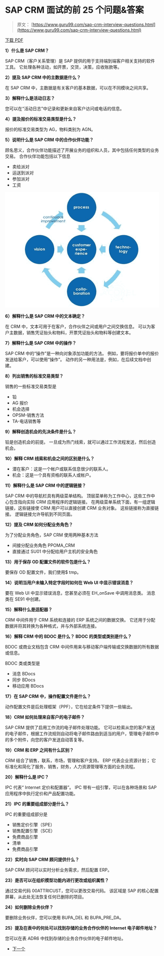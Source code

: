 # SAP CRM 面试的前 25 个问题&答案

> 原文： [https://www.guru99.com/sap-crm-interview-questions.html](https://www.guru99.com/sap-crm-interview-questions.html)

[下载 PDF](https://www.guru99.com/pdf/sap-crm-interview-questions.pdf)

**1）什么是 SAP CRM？**

SAP CRM（客户关系管理）是 SAP 提供的用于支持端到端客户相关支持的软件工具。 它处理各种活动，如开票，交货，决策，应收账款等。

**2）提及 SAP CRM 中的主数据是什么？**

在 SAP CRM 中，主数据是有关客户的基本数据，可以在不同模块之间共享。

**3）解释什么是活动日志？**

您可以在“活动日志”中记录和更新来自客户访问或电话的信息。

**4）提及报价的标准交易类型是什么？**

报价的标准交易类型为 AG，物料类别为 AGN。

**5）说明什么是 SAP CRM 中的合作伙伴功能？**

顾名思义，合作伙伴功能描述了开展业务的组织和人员，其中包括任何类型的业务交易。 合作伙伴功能包括以下信息

*   卖给派对
*   运送到派对
*   参加派对
*   工资

![SAP CRM Interview Questions](img/ffa3e5888f5d094aceaabf793d6cd17d.png)

**6）解释什么是 SAP CRM 中的文本确定？**

在 CRM 中，文本可用于在客户，合作伙伴之间或用户之间交换信息。 可以为客户主数据，销售凭证抬头和物料，开票凭证抬头和物料等创建文本。

**7）解释什么是 SAP CRM 中的操作？**

SAP CRM 中的“操作”是一种向对象添加功能的方法。 例如，要将报价单中的报价发送给客户，可以使用“操作”。 动作的另一种用法是，例如，在后续文档中创建。

**8）列出销售的标准交易类型？**

销售的一些标准交易类型是

*   铅
*   AG 报价
*   机会选择
*   OPSM-销售方法
*   TA-电话销售等

**9）解释创造机会的先决条件是什么？**

铅是创造机会的前提。 一旦成为热门线索，就可以通过工作流程发送，然后创造机会。

**10）解释 CRM 线索和机会之间的区别是什么？**

*   潜在客户：这是一个帐户或联系信息很少的联系人。
*   机会：这是一个具有资格的联系人或帐户。

**11）解释什么是 SAP CRM 中的逻辑链接？**

SAP CRM 中的导航栏具有两级菜单结构。 顶层菜单称为工作中心，这些工作中心包含指向实际 CRM 应用程序的逻辑链接。 在两级菜单系统下面，有一组逻辑链接，这些链接使 CRM 用户可以直接创建 CRM 业务对象。 这些链接称为直接链接。 逻辑链接允许导航到不同页面。

**12）提及 CRM 如何分配业务角色？**

为了分配业务角色，SAP CRM 使用两种基本方法

*   间接分配业务角色 PPOMA_CRM
*   直接通过 SU01 中分配给用户主机的安全角色

**13）用于保存 OD 配置文件的软件包是什么？**

要保存 OD 配置文件，我们使用$ tmp。

**14）说明当用户未输入特定字段时如何在 Web UI 中显示错误消息？**

要在 Web UI 中显示错误消息，您甚至必须在 EH_onSave 中调用消息类。 消息类在 SE91 中创建。

**15）解释什么是适配器？**

CRM 中间件用于 CRM 系统和连接的 ERP 系统之间的数据交换。 它还用于分配数据并将其转换为各种格式，并与外部系统连接。

**16）解释 CRM 中的 BDOC 是什么？ BDOC 的类型或类别是什么？**

BDOC 或商业文档包含 CRM 中间件用来与移动客户端传输或交换数据的所有数据或信息。

BDOC 类或类型是

*   消息 BDocs
*   同步 BDocs
*   移动应用 BDocs

**17）在 SAP CRM 中，操作配置文件是什么？**

动作配置文件是后处理框架（PPF），它在给定条件下提供一些输出。

**18）CRM 如何处理来自客户的电子邮件？**

SAP CRM 提供了启用工作流的电子邮件处理功能。 它可以检索从您的客户发送的电子邮件，根据工作流规则自动将电子邮件路由到适当的用户，管理电子邮件中的多个附件，向您的客户发送自动答复等。

**19）CRM 和 ERP 之间有什么区别？**

CRM 结合了销售，联系，市场，管理和客户支持。 ERP 代表企业资源计划； 它标准化和简化了服务，销售，财务，人力资源管理等方面的业务流程。

**20）解释什么是 IPC？**

IPC 代表“ Internet 定价和配置器”。 IPC 带有一组引擎，可以在各种场景和 SAP 应用程序中执行定价和产品配置功能。

**21）IPC 的重要组成部分是什么？**

IPC 的重要组成部分是

*   销售定价引擎（SPE）
*   销售配置引擎（SCE）
*   免费商品引擎
*   清单
*   免费商品引擎

**22）实时向 SAP CRM 顾问提供什么？**

SAP CRM 顾问可以实时分析业务需求，然后配置 ERP。

**23）是否可以在组织模型功能内进行更改或组织属性？**

通过交易代码 00ATTRICUST，您可以更改交易代码。 该区域是 SAP 的核心配置屏幕，从此处无法恢复任何已删除的项目。

**24）如何删除业务伙伴？**

要删除业务伙伴，您可以使用 BUPA_DEL 和 BUPA_PRE_DA。

**25）提及在表中的何处可以找到存储的业务合作伙伴的 Internet 电子邮件地址？**

您可以在表 ADR6 中找到存储的业务合作伙伴的电子邮件地址。

*   [下一个](/sap-training-hub.html)